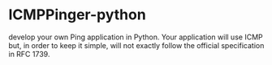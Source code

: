 # ICMPPinger-python
 develop your own Ping application in Python. Your application will use ICMP but, in order to keep it simple, will not exactly follow the official specification in RFC 1739. 
